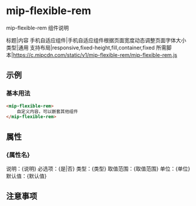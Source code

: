 # mip-flexible-rem

mip-flexible-rem 组件说明

标题|内容
手机自适应组件|手机自适应组件根据页面宽度动态调整页面字体大小
类型|通用
支持布局|responsive,fixed-height,fill,container,fixed
所需脚本|https://c.mipcdn.com/static/v1/mip-flexible-rem/mip-flexible-rem.js

## 示例

### 基本用法
```html
<mip-flexible-rem>
    自定义内容，可以嵌套其他组件
</mip-flexible-rem>
```

## 属性

### {属性名}

说明：{说明}
必选项：{是|否}
类型：{类型}
取值范围：{取值范围}
单位：{单位}
默认值：{默认值}

## 注意事项

